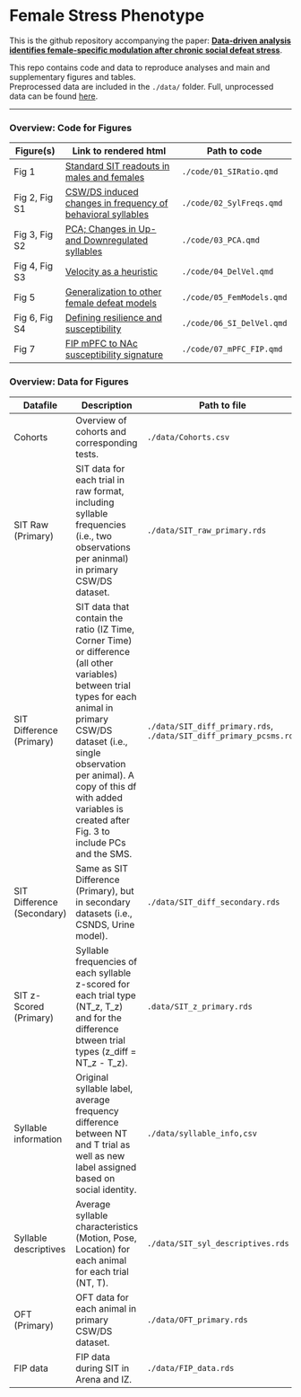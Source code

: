 # Female Stress Phenotype

This is the github repository accompanying the paper: [**Data-driven analysis identifies female-specific modulation after chronic social defeat stress**](https://www.biorxiv.org/content/10.1101/2024.05.08.593167v1).

This repo contains code and data to reproduce analyses and main and supplementary figures and tables.\
Preprocessed data are included in the `./data/` folder. 
Full, unprocessed data can be found [here](https://osf.io/g3brw/).

------------------------------------------------------------------------

### Overview: Code for Figures

| Figure(s)     | Link to rendered html                                       | Path to code              |
|---------------|-------------------------------------------------------------|---------------------------|
| Fig 1         | [Standard SIT readouts in males and females](https://heike-s.github.io/FemaleStressPhenotype/code/01_SIRatio.html)                     | `./code/01_SIRatio.qmd`   |
| Fig 2, Fig S1 | [CSW/DS induced changes in frequency of behavioral syllables](https://heike-s.github.io/FemaleStressPhenotype/code/02_SylFreqs.html)   | `./code/02_SylFreqs.qmd`  |
| Fig 3, Fig S2 | [PCA; Changes in Up- and Downregulated syllables](https://heike-s.github.io/FemaleStressPhenotype/code/03_PCA.html)                    | `./code/03_PCA.qmd`       |
| Fig 4, Fig S3 | [Velocity as a heuristic](https://heike-s.github.io/FemaleStressPhenotype/code/04_DelVel.html)                                         | `./code/04_DelVel.qmd`    |
| Fig 5         | [Generalization to other female defeat models](https://heike-s.github.io/FemaleStressPhenotype/code/05_FemModels.html)                 | `./code/05_FemModels.qmd` |
| Fig 6, Fig S4 | [Defining resilience and susceptibility](https://heike-s.github.io/FemaleStressPhenotype/code/06_SI_DelVel.html)                       | `./code/06_SI_DelVel.qmd` |
| Fig 7         | [FIP mPFC to NAc susceptibility signature](https://heike-s.github.io/FemaleStressPhenotype/code/07_mPFC_FIP.html)                      | `./code/07_mPFC_FIP.qmd`  |

### Overview: Data for Figures

| Datafile | Description | Path to file | Figures | 
|----------|-------------|--------------|---------|
| Cohorts | Overview of cohorts and corresponding tests. | `./data/Cohorts.csv` | |
| SIT Raw (Primary) | SIT data for each trial in raw format, including syllable frequencies (i.e., two observations per aninmal) in primary CSW/DS dataset. |`./data/SIT_raw_primary.rds`| 1,S1,S2,S3 |
| SIT Difference (Primary) | SIT data that contain the ratio (IZ Time, Corner Time) or difference (all other variables) between trial types for each animal in primary CSW/DS dataset (i.e., single observation per animal). A copy of this df with added variables is created after Fig. 3 to include PCs and the SMS. |`./data/SIT_diff_primary.rds`, `./data/SIT_diff_primary_pcsms.rds`| 1,2,3,4,5,6 |
| SIT Difference (Secondary) | Same as SIT Difference (Primary), but in secondary datasets (i.e., CSNDS, Urine model). |`./data/SIT_diff_secondary.rds`| 5,6 |
| SIT z-Scored (Primary) | Syllable frequencies of each syllable z-scored for each trial type (NT_z, T_z) and for the difference btween trial types (z_diff = NT_z - T_z). | `.data/SIT_z_primary.rds` | 2,3,S2 |
| Syllable information | Original syllable label, average frequency difference between NT and T trial as well as new label assigned based on social identity. | `./data/syllable_info,csv` | 3,4,5 |
| Syllable descriptives | Average syllable characteristics (Motion, Pose, Location) for each animal for each trial (NT, T). | `./data/SIT_syl_descriptives.rds` | 4 |
| OFT (Primary) | OFT data for each animal in primary CSW/DS dataset. | `./data/OFT_primary.rds` | S4 |
| FIP data | FIP data during SIT in Arena and IZ. | `./data/FIP_data.rds` | 7 |
